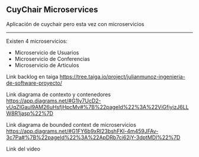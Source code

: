 ## CuyChair Microservices
Aplicación de cuychair pero esta vez con microservicios  

---
Existen 4 microservicios:
- Microservicio de Usuarios
- Microservicio de Conferencias
- Microservicio de Articulos

Link backlog en taiga
https://tree.taiga.io/project/julianmunoz-ingenieria-de-software-proyecto/


Link diagrama de contexto y contenedores
https://app.diagrams.net/#G1Iy7UcD2-vUqZlGaul9AM26uHsfjHpcMv#%7B%22pageId%22%3A%22ViGfiyizJ6LLW8R1jasp%22%7D

Link diagrama de bounded context de microservicios
https://app.diagrams.net/#G1FY6b9xRI23bshFKl-4m459JFAv-3c7Pa#%7B%22pageId%22%3A%22ApDRb7ci62jY-3dptMDl%22%7D

Link del video  
